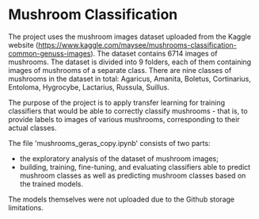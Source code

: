 # Mushroom Classification

The project uses the mushroom images dataset uploaded from the Kaggle website (https://www.kaggle.com/maysee/mushrooms-classification-common-genuss-images). The dataset contains 6714 images of mushrooms. The dataset is divided into 9 folders, each of them containing images of mushrooms of a separate class. There are nine classes of mushrooms in the dataset in total: Agaricus, Amanita, Boletus, Cortinarius, Entoloma, Hygrocybe, Lactarius, Russula, Suillus.

The purpose of the project is to apply transfer learning for training classifiers that would be able to correctly classify mushrooms - that is, to provide labels to images of various mushrooms, corresponding to their actual classes.

The file 'mushrooms_geras_copy.ipynb' consists of two parts:

- the exploratory analysis of the dataset of mushroom images;
- building, training, fine-tuning, and evaluating classifiers able to predict mushroom classes as well as predicting mushroom classes based on the trained models.

The models themselves were not uploaded due to the Github storage limitations.
